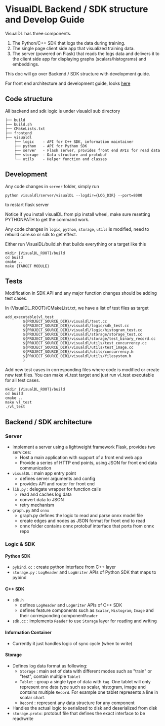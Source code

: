 # VisualDL Backend / SDK structure and Develop Guide

VisualDL has three components.
1. The Python/C++ SDK that logs the data during training.
1. The single page client side app that visualized training data.
1. The server (powered on Flask) that reads the logs data and delivers it to the client side app for displaying graphs (scalars/histograms) and embeddings.

This doc will go over Backend / SDK structure with development guide.

For front end architecture and development guide, looks [here](./how_to_dev_frontend_en.md)


## Code structure

All backend and sdk logic is under visualdl sub directory

```
├── build
├── build.sh
├── CMakeLists.txt
├── frontend
├── visualdl
    ├── logic    - API for C++ SDK, information maintainer
    ├── python   - API for Python SDK
    ├── server   - Flask server, provides front end APIs for read data
    ├── storage  - Data structure and protobuf
    └── utils    - Helper function and classes
```

## Development

Any code changes in ```server``` folder, simply run

```
python visualdl/server/visualDL --logdir={LOG_DIR} --port=8080
```
to restart flask server

Notice if you install visualDL from pip install wheel, make sure resetting PYTHONPATH to get the command work.

Any code changes in ```logic```, ```python```, ```storage```, ```utils``` is modified, need to rebuild core.so or sdk to get effect.

Either run VisualDL/build.sh that builds everything or a target like this
```
mkdir {VisualDL_ROOT}/build
cd build
cmake ..
make {TARGET MODULE}
```


## Tests

Modification in SDK API and any major function changes should be adding test cases.


In {VisualDL_ROOT}/CMakeList.txt, we have a list of test files as target

```
add_executable(vl_test
        ${PROJECT_SOURCE_DIR}/visualdl/test.cc
        ${PROJECT_SOURCE_DIR}/visualdl/logic/sdk_test.cc
        ${PROJECT_SOURCE_DIR}/visualdl/logic/histogram_test.cc
        ${PROJECT_SOURCE_DIR}/visualdl/storage/storage_test.cc
        ${PROJECT_SOURCE_DIR}/visualdl/storage/test_binary_record.cc
        ${PROJECT_SOURCE_DIR}/visualdl/utils/test_concurrency.cc
        ${PROJECT_SOURCE_DIR}/visualdl/utils/test_image.cc
        ${PROJECT_SOURCE_DIR}/visualdl/utils/concurrency.h
        ${PROJECT_SOURCE_DIR}/visualdl/utils/filesystem.h
        )
```

Add new test cases in corresponding files where code is modified or create new test files. You can make vl_test target and just run vl_test executable for all test cases.

```
mkdir {VisualDL_ROOT}/build
cd build
cmake ..
make vl_test
./vl_test
```

## Backend / SDK architecture

### Server

- Implement a server using a lightweight framework Flask, provides two services:
  - Host a main application with support of a front end web app
  - Provide a series of HTTP end points, using JSON for front end data communication
- ```visualDL``` : main app entry point
  - defines server arguments and config
  - provides API and router for front end
- ```lib.py``` : delegate wrapper for function calls
  - read and caches log data
  - convert data to JSON
  - retry mechanism
- ```graph.py``` and ```onnx```
  - graph.py defines the logic to read and parse onnx model file
  - create edges and nodes as JSON format for front end to read
  - onnx folder contains onnx protobuf interface that ports from onnx repo


### Logic & SDK

#### Python SDK
- ```pybind.cc``` : create python interface from C++ layer
- ```storage.py``` : ```LogReader``` and ```LogWriter``` APIs of Python SDK that maps to pybind

#### C++ SDK
- ```sdk.h```
  - defines ```LogReader``` and ```LogWriter``` APIs of C++ SDK
  - defines feature components such as ```Scalar```, ```Histogram```, ```Image``` and their corresponding component```Reader```
- ```sdk.cc``` : implements ```Reader``` to use ```Storage``` layer for reading and writing

#### Information Container
- Currently it just handles logic of sync cycle (when to write)

#### Storage
- Defines log data format as following:
  - ```Storage``` : main set of data with different modes such as "train" or "test", contain multiple ```Tablet```
  - ```Tablet``` : group a single type of data with ```tag```. One tablet will only represent one data type such as scalar, histogram, image and contains multiple ```Record```. For example one tablet represents a line in scalar chart.
  - ```Record``` : represent any data structure for any component
- Handles the actual logic to serialized to disk and deserialized from disk
- ```storage.proto```: protobuf file that defines the exact interface to be read/write
